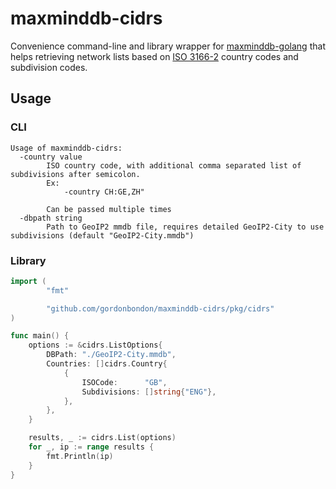 # maxminddb-cidrs

Convenience command-line and library wrapper for [maxminddb-golang](https://github.com/oschwald/maxminddb-golang)
that helps retrieving network lists based on [ISO 3166-2](https://en.wikipedia.org/wiki/ISO_3166-2) country codes and subdivision codes.

## Usage

### CLI

```
Usage of maxminddb-cidrs:
  -country value
    	ISO country code, with additional comma separated list of subdivisions after semicolon.
    	Ex:
    		-country CH:GE,ZH"

    	Can be passed multiple times
  -dbpath string
    	Path to GeoIP2 mmdb file, requires detailed GeoIP2-City to use subdivisions (default "GeoIP2-City.mmdb")
```

### Library

```go
import (
		"fmt"

		"github.com/gordonbondon/maxminddb-cidrs/pkg/cidrs"
)

func main() {
	options := &cidrs.ListOptions{
		DBPath: "./GeoIP2-City.mmdb",
		Countries: []cidrs.Country{
			{
				ISOCode:      "GB",
				Subdivisions: []string{"ENG"},
			},
		},
	}

	results, _ := cidrs.List(options)
	for _, ip := range results {
		fmt.Println(ip)
	}
}
```
